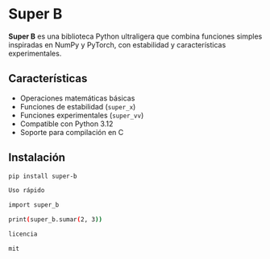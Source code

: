 # Super B

**Super B** es una biblioteca Python ultraligera que combina funciones simples inspiradas en NumPy y PyTorch, con estabilidad y características experimentales.

## Características
- Operaciones matemáticas básicas
- Funciones de estabilidad (`super_x`)
- Funciones experimentales (`super_vv`)
- Compatible con Python 3.12
- Soporte para compilación en C

## Instalación
```bash
pip install super-b

Uso rápido

import super_b

print(super_b.sumar(2, 3))

licencia 

mit
